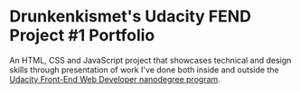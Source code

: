 # Drunkenkismet's Udacity FEND Project #1 Portfolio</h1>

An HTML, CSS and JavaScript project that showcases technical and design skills through presentation of work I've done both inside and outside the <a href="#">Udacity Front-End Web Developer nanodegree program</a>.
